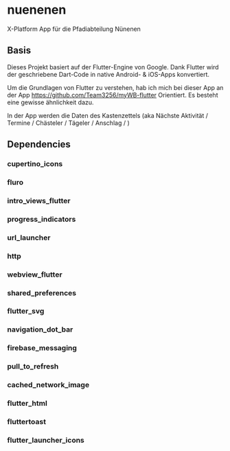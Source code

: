 # nuenenen

X-Platform App für die Pfadiabteilung Nünenen

## Basis
Dieses Projekt basiert auf der Flutter-Engine von Google. Dank Flutter wird der geschriebene Dart-Code in native Android- & iOS-Apps konvertiert.

Um die Grundlagen von Flutter zu verstehen, hab ich mich bei dieser App an der App https://github.com/Team3256/myWB-flutter Orientiert. Es besteht eine gewisse ähnlichkeit dazu.

In der App werden die Daten des Kastenzettels (aka Nächste Aktivität / Termine / Chästeler / Tägeler / Anschlag / )


## Dependencies
### cupertino_icons


### fluro


### intro_views_flutter


### progress_indicators


### url_launcher


### http


### webview_flutter


### shared_preferences


### flutter_svg


### navigation_dot_bar


### firebase_messaging


### pull_to_refresh


### cached_network_image


### flutter_html


### fluttertoast


### flutter_launcher_icons

